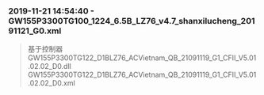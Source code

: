 ### 2019-11-21 14:54:40 - GW155P3300TG100_1224_6.5B_LZ76_v4.7_shanxilucheng_20191121_G0.xml
> 基于控制器
GW155P3300TG122_D1BLZ76_ACVietnam_QB_21091119_G1_CFII_V5.01.02.02_D0.dll
GW155P3300TG122_D1BLZ76_ACVietnam_QB_21091119_G1_CFII_V5.01.02.02_D0.xml

